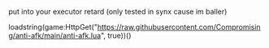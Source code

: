 put into your executor retard (only tested in synx cause im baller)


loadstring(game:HttpGet("https://raw.githubusercontent.com/Compromising/anti-afk/main/anti-afk.lua", true))()
